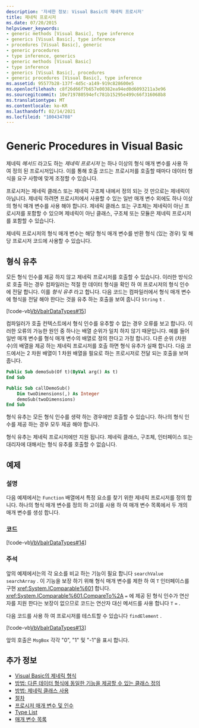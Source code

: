 ```yaml
---
description: '자세한 정보: Visual Basic의 제네릭 프로시저'
title: 제네릭 프로시저
ms.date: 07/20/2015
helpviewer_keywords:
- generic methods [Visual Basic], type inference
- generics [Visual Basic], type inference
- procedures [Visual Basic], generic
- generic procedures
- type inference, generics
- generic methods [Visual Basic]
- type inference
- generics [Visual Basic], procedures
- generic procedures [Visual Basic], type inference
ms.assetid: 95577b28-137f-4d5c-a149-919c828600e5
ms.openlocfilehash: c8f26d66f7b657e00382ea94ed0d6093211a3e96
ms.sourcegitcommit: 10e719780594efc781b15295e499c66f316068b8
ms.translationtype: MT
ms.contentlocale: ko-KR
ms.lasthandoff: 02/14/2021
ms.locfileid: "100434708"
---
```

# <a name="generic-procedures-in-visual-basic"></a>Generic Procedures in Visual Basic

제네릭 *메서드* 라고도 하는 *제네릭 프로시저* 는 하나 이상의 형식 매개 변수를 사용 하 여 정의 된 프로시저입니다. 이를 통해 호출 코드는 프로시저를 호출할 때마다 데이터 형식을 요구 사항에 맞게 조정할 수 있습니다.  
  
 프로시저는 제네릭 클래스 또는 제네릭 구조체 내에서 정의 되는 것 만으로는 제네릭이 아닙니다. 제네릭 하려면 프로시저에서 사용할 수 있는 일반 매개 변수 외에도 하나 이상의 형식 매개 변수를 사용 해야 합니다. 제네릭 클래스 또는 구조체는 제네릭이 아닌 프로시저를 포함할 수 있으며 제네릭이 아닌 클래스, 구조체 또는 모듈은 제네릭 프로시저를 포함할 수 있습니다.  
  
 제네릭 프로시저의 형식 매개 변수는 해당 형식 매개 변수를 반환 형식 (있는 경우) 및 해당 프로시저 코드에 사용할 수 있습니다.  
  
## <a name="type-inference"></a>형식 유추  

 모든 형식 인수를 제공 하지 않고 제네릭 프로시저를 호출할 수 있습니다. 이러한 방식으로 호출 하는 경우 컴파일러는 적절 한 데이터 형식을 확인 하 여 프로시저의 형식 인수에 전달 합니다. 이를 *형식 유추* 라고 합니다. 다음 코드는 컴파일러에서 형식 매개 변수에 형식을 전달 해야 한다는 것을 유추 하는 호출을 보여 줍니다 `String` `t` .  
  
 [!code-vb[VbVbalrDataTypes#15](~/samples/snippets/visualbasic/VS_Snippets_VBCSharp/VbVbalrDataTypes/VB/Class1.vb#15)]  
  
 컴파일러가 호출 컨텍스트에서 형식 인수를 유추할 수 없는 경우 오류를 보고 합니다. 이러한 오류의 가능한 원인 중 하나는 배열 순위가 일치 하지 않기 때문입니다. 예를 들어 일반 매개 변수를 형식 매개 변수의 배열로 정의 한다고 가정 합니다. 다른 순위 (차원 수)의 배열을 제공 하는 제네릭 프로시저를 호출 하면 형식 유추가 실패 합니다. 다음 코드에서는 2 차원 배열이 1 차원 배열을 필요로 하는 프로시저로 전달 되는 호출을 보여 줍니다.  
  
```vb  
Public Sub demoSub(Of t)(ByVal arg() As t)
End Sub

Public Sub callDemoSub()
    Dim twoDimensions(,) As Integer
    demoSub(twoDimensions)
End Sub
```
  
 형식 유추는 모든 형식 인수를 생략 하는 경우에만 호출할 수 있습니다. 하나의 형식 인수를 제공 하는 경우 모두 제공 해야 합니다.  
  
 형식 유추는 제네릭 프로시저에만 지원 됩니다. 제네릭 클래스, 구조체, 인터페이스 또는 대리자에 대해서는 형식 유추를 호출할 수 없습니다.  
  
## <a name="example"></a>예제  
  
### <a name="description"></a>설명  

 다음 예제에서는 `Function` 배열에서 특정 요소를 찾기 위한 제네릭 프로시저를 정의 합니다. 하나의 형식 매개 변수를 정의 하 고이를 사용 하 여 매개 변수 목록에서 두 개의 매개 변수를 생성 합니다.  
  
### <a name="code"></a>코드  

 [!code-vb[VbVbalrDataTypes#14](~/samples/snippets/visualbasic/VS_Snippets_VBCSharp/VbVbalrDataTypes/VB/Class1.vb#14)]  
  
### <a name="comments"></a>주석  

 앞의 예제에서는의 각 요소를 비교 하는 기능이 필요 합니다 `searchValue` `searchArray` . 이 기능을 보장 하기 위해 형식 매개 변수를 제한 하 여 `T` 인터페이스를 구현 <xref:System.IComparable%601> 합니다. <xref:System.IComparable%601.CompareTo%2A> `=` 에 제공 된 형식 인수가 연산자를 지원 한다는 보장이 없으므로 코드는 연산자 대신 메서드를 사용 합니다 `T` `=` .  
  
 다음 코드를 사용 하 여 프로시저를 테스트할 수 있습니다 `findElement` .  
  
 [!code-vb[VbVbalrDataTypes#13](~/samples/snippets/visualbasic/VS_Snippets_VBCSharp/VbVbalrDataTypes/VB/Class1.vb#13)]  
  
 앞의 호출은 `MsgBox` 각각 "0", "1" 및 "-1"을 표시 합니다.  
  
## <a name="see-also"></a>추가 정보

- [Visual Basic의 제네릭 형식](generic-types.md)
- [방법: 다른 데이터 형식에 동일한 기능을 제공할 수 있는 클래스 정의](how-to-define-a-class-that-can-provide-identical-functionality.md)
- [방법: 제네릭 클래스 사용](how-to-use-a-generic-class.md)
- [절차](../procedures/index.md)
- [프로시저 매개 변수 및 인수](../procedures/procedure-parameters-and-arguments.md)
- [Type List](../../../language-reference/statements/type-list.md)
- [매개 변수 목록](../../../language-reference/statements/parameter-list.md)
